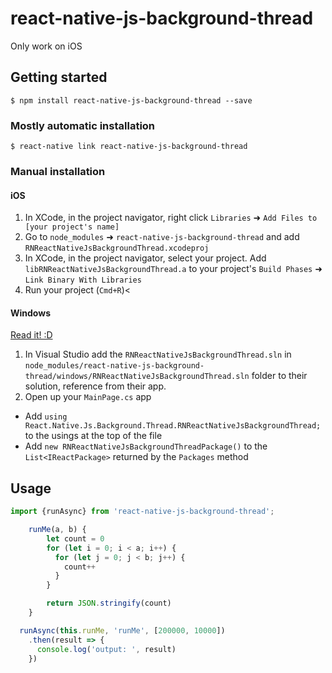
# react-native-js-background-thread
Only work on iOS

## Getting started

`$ npm install react-native-js-background-thread --save`

### Mostly automatic installation

`$ react-native link react-native-js-background-thread`

### Manual installation


#### iOS

1. In XCode, in the project navigator, right click `Libraries` ➜ `Add Files to [your project's name]`
2. Go to `node_modules` ➜ `react-native-js-background-thread` and add `RNReactNativeJsBackgroundThread.xcodeproj`
3. In XCode, in the project navigator, select your project. Add `libRNReactNativeJsBackgroundThread.a` to your project's `Build Phases` ➜ `Link Binary With Libraries`
4. Run your project (`Cmd+R`)<


#### Windows
[Read it! :D](https://github.com/ReactWindows/react-native)

1. In Visual Studio add the `RNReactNativeJsBackgroundThread.sln` in `node_modules/react-native-js-background-thread/windows/RNReactNativeJsBackgroundThread.sln` folder to their solution, reference from their app.
2. Open up your `MainPage.cs` app
  - Add `using React.Native.Js.Background.Thread.RNReactNativeJsBackgroundThread;` to the usings at the top of the file
  - Add `new RNReactNativeJsBackgroundThreadPackage()` to the `List<IReactPackage>` returned by the `Packages` method


## Usage
```javascript
import {runAsync} from 'react-native-js-background-thread';

    runMe(a, b) {
        let count = 0
        for (let i = 0; i < a; i++) {
          for (let j = 0; j < b; j++) {
            count++
          }
        }

        return JSON.stringify(count)
    }

  runAsync(this.runMe, 'runMe', [200000, 10000])
    .then(result => {
      console.log('output: ', result)
    })
  

